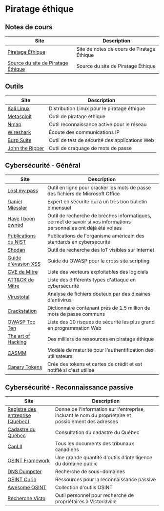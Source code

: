 # Piratage éthique

## Notes de cours

| Site                                                                     | Description                                |
| ------------------------------------------------------------------------ | ------------------------------------------ |
| [Piratage Éthique](https://piratage.profinfo.ca)                         | Site de notes de cours de Piratage Éthique |
| [Source du site de Piratage Éthique](https://github.com/jaixan/piratage) | Source du site de Piratage Éthique         |

## Outils

| Site                                              | Description                                    |
| ------------------------------------------------- | ---------------------------------------------- |
| [Kali Linux](https://www.kali.org/)               | Distribution Linux pour le piratage éthique    |
| [Metasploit](https://www.metasploit.com/)         | Outil de piratage éthique                      |
| [Nmap](https://nmap.org/)                         | Outil reconnaissance active pour le réseau     |
| [Wireshark](https://www.wireshark.org/)           | Écoute des communications IP                   |
| [Burp Suite](https://portswigger.net/burp)        | Outil de test de sécurité des applications Web |
| [John the Ripper](https://www.openwall.com/john/) | Outil de craquage de mots de passe             |

## Cybersécurité - Général

| Site                                                                                                                                | Description                                                                                                        |
| ----------------------------------------------------------------------------------------------------------------------------------- | ------------------------------------------------------------------------------------------------------------------ |
| [Lost my pass](https://www.lostmypass.com/fr/)                                                                                      | Outil en ligne pour cracker les mots de passe des fichiers de Microsoft Office                                     |
| [Daniel Miessler](https://danielmiessler.com)                                                                                       | Expert en sécurité qui a un très bon bulletin bimensuel                                                            |
| [Have I been pwned](https://haveibeenpwned.com)                                                                                     | Outil de recherche de brèches informatiques, permet de savoir si vos informations personnelles ont déjà été volées |
| [Publications du NIST](https://csrc.nist.gov/publications/sp)                                                                       | Publications de l'organisme américain des standards en cybersécurité                                               |
| [Shodan](https://www.shodan.io)                                                                                                     | Outil de recherche des IoT visibles sur Internet                                                                   |
| [Guide d'évasion XSS](https://cheatsheetseries.owasp.org/cheatsheets/XSS_Filter_Evasion_Cheat_Sheet.html)                           | Guide du OWASP pour le cross site scripting                                                                        |
| [CVE de Mitre](https://cve.mitre.org/cve/)                                                                                          | Liste des vecteurs exploitables des logiciels                                                                      |
| [ATT&CK de Mitre](https://attack.mitre.org)                                                                                         | Liste des différents types d'attaque en cybersécurité                                                              |
| [Virustotal](https://www.virustotal.com/gui/home/upload)                                                                            | Analyse de fichiers douteux par des dixaines d'antivirus                                                           |
| [Crackstation](https://crackstation.net/crackstation-wordlist-password-cracking-dictionary.htm)                                     | Dictionnaire contenant près de 1.5 million de mots de passe communs                                                |
| [OWASP Top Ten](https://owasp.org/www-project-top-ten/)                                                                             | Liste des 10 risques de sécurité les plus grand en programmation Web                                               |
| [The art of Hacking](https://github.com/The-Art-of-Hacking/h4cker)                                                                  | Des milliers de ressources en piratage éthique                                                                     |
| [CASMM](https://danielmiessler.com/blog/casmm-consumer-authentication-security-maturity-model/?mc_cid=b03795e927&mc_eid=a7207e28fa) | Modèle de maturité pour l'authentification des utilisateurs                                                        |
| [Canary Tokens](http://canarytokens.org/generate)                                                                                   | Crée des tokens et cartes de crédit et est notifié si c'est utilisé                                                |

## Cybersécurité - Reconnaissance passive

| Site                                                                                          | Description                                                                                           |
| --------------------------------------------------------------------------------------------- | ----------------------------------------------------------------------------------------------------- |
| [Registre des entreprise (Québec)](http://www.registreentreprises.gouv.qc.ca/fr/default.aspx) | Donne de l'information sur l'entreprise, incluant le nom du propriétaire et possiblement des adresses |
| [Cadastre du Québec](https://appli.mern.gouv.qc.ca/infolot/)                                  | Consultation du cadastre du Québec                                                                    |
| [CanLII](https://www.canlii.org/fr/)                                                          | Tous les documents des tribunaux canadiens                                                            |
| [OSINT Framework](https://osintframework.com/)                                                | Une grande quantité d'outils d'intelligence du domaine public                                         |
| [DNS Dumpster](https://dnsdumpster.com/)                                                      | Recherche de sous-domaines                                                                            |
| [OSINT Curio](https://osintcurio.us)                                                          | Ressources pour la reconnaissance passive                                                             |
| [Awesome OSINT](https://github.com/jivoi/awesome-osint)                                       | Collection d'outils OSINT                                                                             |
| [Recherche Victo](https://victo.profinfo.ca)                                                  | Outil personnel pour recherche de propriétaires à Victoriaville                                       |
